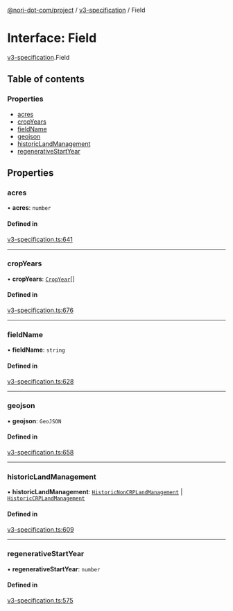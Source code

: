 [@nori-dot-com/project](../README.md) / [v3-specification](../modules/v3_specification.md) / Field

# Interface: Field

[v3-specification](../modules/v3_specification.md).Field

## Table of contents

### Properties

- [acres](v3_specification.Field.md#acres)
- [cropYears](v3_specification.Field.md#cropyears)
- [fieldName](v3_specification.Field.md#fieldname)
- [geojson](v3_specification.Field.md#geojson)
- [historicLandManagement](v3_specification.Field.md#historiclandmanagement)
- [regenerativeStartYear](v3_specification.Field.md#regenerativestartyear)

## Properties

### acres

• **acres**: `number`

#### Defined in

[v3-specification.ts:641](https://github.com/nori-dot-eco/nori-dot-com/blob/8e6dd1a/packages/project/src/v3-specification.ts#L641)

___

### cropYears

• **cropYears**: [`CropYear`](v3_specification.CropYear.md)[]

#### Defined in

[v3-specification.ts:676](https://github.com/nori-dot-eco/nori-dot-com/blob/8e6dd1a/packages/project/src/v3-specification.ts#L676)

___

### fieldName

• **fieldName**: `string`

#### Defined in

[v3-specification.ts:628](https://github.com/nori-dot-eco/nori-dot-com/blob/8e6dd1a/packages/project/src/v3-specification.ts#L628)

___

### geojson

• **geojson**: `GeoJSON`

#### Defined in

[v3-specification.ts:658](https://github.com/nori-dot-eco/nori-dot-com/blob/8e6dd1a/packages/project/src/v3-specification.ts#L658)

___

### historicLandManagement

• **historicLandManagement**: [`HistoricNonCRPLandManagement`](v3_specification.HistoricNonCRPLandManagement.md) \| [`HistoricCRPLandManagement`](v3_specification.HistoricCRPLandManagement.md)

#### Defined in

[v3-specification.ts:609](https://github.com/nori-dot-eco/nori-dot-com/blob/8e6dd1a/packages/project/src/v3-specification.ts#L609)

___

### regenerativeStartYear

• **regenerativeStartYear**: `number`

#### Defined in

[v3-specification.ts:575](https://github.com/nori-dot-eco/nori-dot-com/blob/8e6dd1a/packages/project/src/v3-specification.ts#L575)
